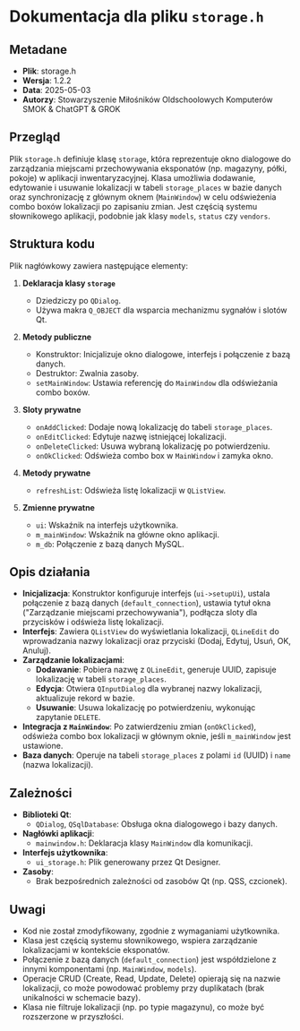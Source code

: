 # Dokumentacja dla pliku `storage.h`

## Metadane
- **Plik**: storage.h
- **Wersja**: 1.2.2
- **Data**: 2025-05-03
- **Autorzy**: Stowarzyszenie Miłośników Oldschoolowych Komputerów SMOK & ChatGPT & GROK

## Przegląd
Plik `storage.h` definiuje klasę `storage`, która reprezentuje okno dialogowe do zarządzania miejscami przechowywania eksponatów (np. magazyny, półki, pokoje) w aplikacji inwentaryzacyjnej. Klasa umożliwia dodawanie, edytowanie i usuwanie lokalizacji w tabeli `storage_places` w bazie danych oraz synchronizację z głównym oknem (`MainWindow`) w celu odświeżenia combo boxów lokalizacji po zapisaniu zmian. Jest częścią systemu słownikowego aplikacji, podobnie jak klasy `models`, `status` czy `vendors`.

## Struktura kodu
Plik nagłówkowy zawiera następujące elementy:

1. **Deklaracja klasy `storage`**  
   - Dziedziczy po `QDialog`.
   - Używa makra `Q_OBJECT` dla wsparcia mechanizmu sygnałów i slotów Qt.

2. **Metody publiczne**  
   - Konstruktor: Inicjalizuje okno dialogowe, interfejs i połączenie z bazą danych.
   - Destruktor: Zwalnia zasoby.
   - `setMainWindow`: Ustawia referencję do `MainWindow` dla odświeżania combo boxów.

3. **Sloty prywatne**  
   - `onAddClicked`: Dodaje nową lokalizację do tabeli `storage_places`.
   - `onEditClicked`: Edytuje nazwę istniejącej lokalizacji.
   - `onDeleteClicked`: Usuwa wybraną lokalizację po potwierdzeniu.
   - `onOkClicked`: Odświeża combo box w `MainWindow` i zamyka okno.

4. **Metody prywatne**  
   - `refreshList`: Odświeża listę lokalizacji w `QListView`.

5. **Zmienne prywatne**  
   - `ui`: Wskaźnik na interfejs użytkownika.
   - `m_mainWindow`: Wskaźnik na główne okno aplikacji.
   - `m_db`: Połączenie z bazą danych MySQL.

## Opis działania
- **Inicjalizacja**: Konstruktor konfiguruje interfejs (`ui->setupUi`), ustala połączenie z bazą danych (`default_connection`), ustawia tytuł okna ("Zarządzanie miejscami przechowywania"), podłącza sloty dla przycisków i odświeża listę lokalizacji.
- **Interfejs**: Zawiera `QListView` do wyświetlania lokalizacji, `QLineEdit` do wprowadzania nazwy lokalizacji oraz przyciski (Dodaj, Edytuj, Usuń, OK, Anuluj).
- **Zarządzanie lokalizacjami**:
  - **Dodawanie**: Pobiera nazwę z `QLineEdit`, generuje UUID, zapisuje lokalizację w tabeli `storage_places`.
  - **Edycja**: Otwiera `QInputDialog` dla wybranej nazwy lokalizacji, aktualizuje rekord w bazie.
  - **Usuwanie**: Usuwa lokalizację po potwierdzeniu, wykonując zapytanie `DELETE`.
- **Integracja z `MainWindow`**: Po zatwierdzeniu zmian (`onOkClicked`), odświeża combo box lokalizacji w głównym oknie, jeśli `m_mainWindow` jest ustawione.
- **Baza danych**: Operuje na tabeli `storage_places` z polami `id` (UUID) i `name` (nazwa lokalizacji).

## Zależności
- **Biblioteki Qt**:
  - `QDialog`, `QSqlDatabase`: Obsługa okna dialogowego i bazy danych.
- **Nagłówki aplikacji**:
  - `mainwindow.h`: Deklaracja klasy `MainWindow` dla komunikacji.
- **Interfejs użytkownika**:
  - `ui_storage.h`: Plik generowany przez Qt Designer.
- **Zasoby**:
  - Brak bezpośrednich zależności od zasobów Qt (np. QSS, czcionek).

## Uwagi
- Kod nie został zmodyfikowany, zgodnie z wymaganiami użytkownika.
- Klasa jest częścią systemu słownikowego, wspiera zarządzanie lokalizacjami w kontekście eksponatów.
- Połączenie z bazą danych (`default_connection`) jest współdzielone z innymi komponentami (np. `MainWindow`, `models`).
- Operacje CRUD (Create, Read, Update, Delete) opierają się na nazwie lokalizacji, co może powodować problemy przy duplikatach (brak unikalności w schemacie bazy).
- Klasa nie filtruje lokalizacji (np. po typie magazynu), co może być rozszerzone w przyszłości.